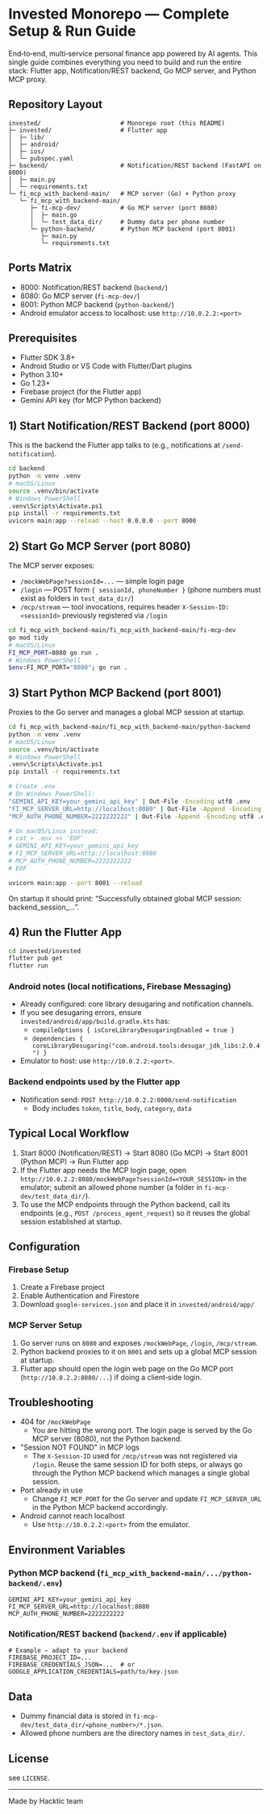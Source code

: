 # Invested Monorepo — Complete Setup & Run Guide

End‑to‑end, multi‑service personal finance app powered by AI agents. This single guide combines everything you need to build and run the entire stack: Flutter app, Notification/REST backend, Go MCP server, and Python MCP proxy.

## Repository Layout

```
invested/                      # Monorepo root (this README)
├─ invested/                   # Flutter app
│  ├─ lib/
│  ├─ android/
│  ├─ ios/
│  └─ pubspec.yaml
├─ backend/                    # Notification/REST backend (FastAPI on 8000)
│  ├─ main.py
│  └─ requirements.txt
└─ fi_mcp_with_backend-main/   # MCP server (Go) + Python proxy
   └─ fi_mcp_with_backend-main/
      ├─ fi-mcp-dev/           # Go MCP server (port 8080)
      │  ├─ main.go
      │  └─ test_data_dir/     # Dummy data per phone number
      └─ python-backend/       # Python MCP backend (port 8001)
         ├─ main.py
         └─ requirements.txt
```

## Ports Matrix

- 8000: Notification/REST backend (`backend/`)
- 8080: Go MCP server (`fi-mcp-dev/`)
- 8001: Python MCP backend (`python-backend/`)
- Android emulator access to localhost: use `http://10.0.2.2:<port>`

## Prerequisites

- Flutter SDK 3.8+
- Android Studio or VS Code with Flutter/Dart plugins
- Python 3.10+
- Go 1.23+
- Firebase project (for the Flutter app)
- Gemini API key (for MCP Python backend)

## 1) Start Notification/REST Backend (port 8000)

This is the backend the Flutter app talks to (e.g., notifications at `/send-notification`).

```bash
cd backend
python -m venv .venv
# macOS/Linux
source .venv/bin/activate
# Windows PowerShell
.venv\Scripts\Activate.ps1
pip install -r requirements.txt
uvicorn main:app --reload --host 0.0.0.0 --port 8000
```

## 2) Start Go MCP Server (port 8080)

The MCP server exposes:
- `/mockWebPage?sessionId=...` — simple login page
- `/login` — POST form `{ sessionId, phoneNumber }` (phone numbers must exist as folders in `test_data_dir/`)
- `/mcp/stream` — tool invocations, requires header `X-Session-ID: <sessionId>` previously registered via `/login`

```bash
cd fi_mcp_with_backend-main/fi_mcp_with_backend-main/fi-mcp-dev
go mod tidy
# macOS/Linux
FI_MCP_PORT=8080 go run .
# Windows PowerShell
$env:FI_MCP_PORT="8080"; go run .
```

## 3) Start Python MCP Backend (port 8001)

Proxies to the Go server and manages a global MCP session at startup.

```bash
cd fi_mcp_with_backend-main/fi_mcp_with_backend-main/python-backend
python -m venv .venv
# macOS/Linux
source .venv/bin/activate
# Windows PowerShell
.venv\Scripts\Activate.ps1
pip install -r requirements.txt

# Create .env
# On Windows PowerShell:
"GEMINI_API_KEY=your_gemini_api_key" | Out-File -Encoding utf8 .env
"FI_MCP_SERVER_URL=http://localhost:8080" | Out-File -Append -Encoding utf8 .env
"MCP_AUTH_PHONE_NUMBER=2222222222" | Out-File -Append -Encoding utf8 .env

# On macOS/Linux instead:
# cat > .env << 'EOF'
# GEMINI_API_KEY=your_gemini_api_key
# FI_MCP_SERVER_URL=http://localhost:8080
# MCP_AUTH_PHONE_NUMBER=2222222222
# EOF

uvicorn main:app --port 8001 --reload
```

On startup it should print: “Successfully obtained global MCP session: backend_session_…”.

## 4) Run the Flutter App

```bash
cd invested/invested
flutter pub get
flutter run
```

### Android notes (local notifications, Firebase Messaging)
- Already configured: core library desugaring and notification channels.
- If you see desugaring errors, ensure `invested/android/app/build.gradle.kts` has:
  - `compileOptions { isCoreLibraryDesugaringEnabled = true }`
  - `dependencies { coreLibraryDesugaring("com.android.tools:desugar_jdk_libs:2.0.4") }`
- Emulator to host: use `http://10.0.2.2:<port>`.

### Backend endpoints used by the Flutter app
- Notification send: `POST http://10.0.2.2:8000/send-notification`
  - Body includes `token`, `title`, `body`, `category`, `data`

## Typical Local Workflow

1. Start 8000 (Notification/REST) → Start 8080 (Go MCP) → Start 8001 (Python MCP) → Run Flutter app
2. If the Flutter app needs the MCP login page, open `http://10.0.2.2:8080/mockWebPage?sessionId=<YOUR_SESSION>` in the emulator; submit an allowed phone number (a folder in `fi-mcp-dev/test_data_dir/`).
3. To use the MCP endpoints through the Python backend, call its endpoints (e.g., `POST /process_agent_request`) so it reuses the global session established at startup.

## Configuration

### Firebase Setup
1. Create a Firebase project
2. Enable Authentication and Firestore
3. Download `google-services.json` and place it in `invested/android/app/`

### MCP Server Setup
1. Go server runs on `8080` and exposes `/mockWebPage`, `/login`, `/mcp/stream`.
2. Python backend proxies to it on `8001` and sets up a global MCP session at startup.
3. Flutter app should open the login web page on the Go MCP port (`http://10.0.2.2:8080/...`) if doing a client‑side login.

## Troubleshooting

- 404 for `/mockWebPage`
  - You are hitting the wrong port. The login page is served by the Go MCP server (8080), not the Python backend.
- "Session NOT FOUND" in MCP logs
  - The `X-Session-ID` used for `/mcp/stream` was not registered via `/login`. Reuse the same session ID for both steps, or always go through the Python MCP backend which manages a single global session.
- Port already in use
  - Change `FI_MCP_PORT` for the Go server and update `FI_MCP_SERVER_URL` in the Python MCP backend accordingly.
- Android cannot reach localhost
  - Use `http://10.0.2.2:<port>` from the emulator.

## Environment Variables

### Python MCP backend (`fi_mcp_with_backend-main/.../python-backend/.env`)
```env
GEMINI_API_KEY=your_gemini_api_key
FI_MCP_SERVER_URL=http://localhost:8080
MCP_AUTH_PHONE_NUMBER=2222222222
```

### Notification/REST backend (`backend/.env` if applicable)
```env
# Example — adapt to your backend
FIREBASE_PROJECT_ID=...
FIREBASE_CREDENTIALS_JSON=...  # or GOOGLE_APPLICATION_CREDENTIALS=path/to/key.json
```

## Data

- Dummy financial data is stored in `fi-mcp-dev/test_data_dir/<phone_number>/*.json`.
- Allowed phone numbers are the directory names in `test_data_dir/`.

## License

see `LICENSE`.

---

Made by Hacktic team
